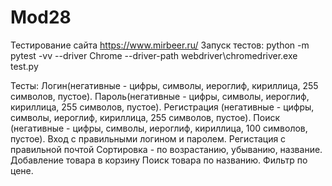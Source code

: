# Mod28
Тестирование сайта https://www.mirbeer.ru/
Запуск тестов:
python -m pytest -vv --driver Chrome --driver-path webdriver\chromedriver.exe test.py

Тесты:
Логин(негативные - цифры, символы, иероглиф, кириллица, 255 символов, пустое).
Пароль(негативные - цифры, символы, иероглиф, кириллица, 255 символов, пустое).
Регистрация (негативные - цифры, символы, иероглиф, кириллица, 255 символов, пустое).
Поиск (негативные - цифры, символы, иероглиф, кириллица, 100 символов, пустое).
Вход с правильными логином и паролем.
Регистация с правильной почтой
Сортировка - по возрастанию, убыванию, название.
Добавление товара в корзину
Поиск товара по названию.
Фильтр по цене.
